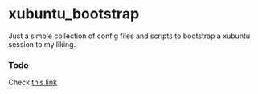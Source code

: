 # xubuntu_bootstrap

Just a simple collection of config files and scripts to bootstrap a xubuntu session to my liking.

### Todo

Check [this link](https://www.atlassian.com/git/tutorials/dotfiles)
